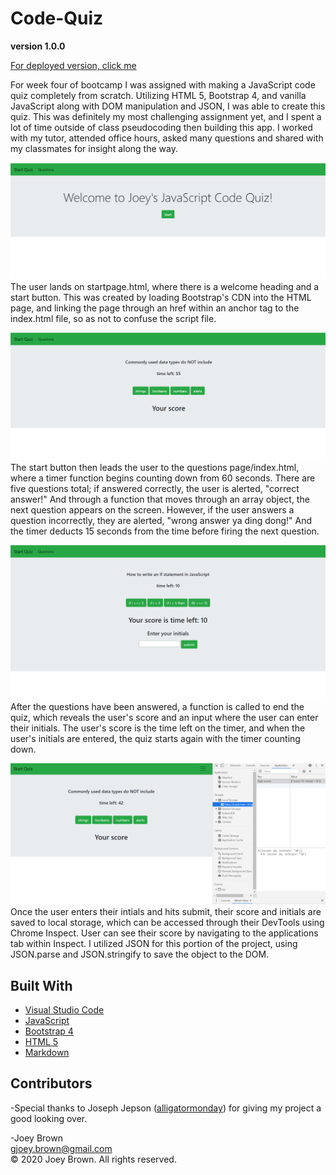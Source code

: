 # Code-Quiz

**version 1.0.0**

[For deployed version, click me](https://joeybrown-ctrl.github.io/Code-Quiz/startpage.html)

For week four of bootcamp I was assigned with making a JavaScript code quiz completely from scratch. Utilizing HTML 5, Bootstrap 4, and vanilla JavaScript along with DOM manipulation and JSON, I was able to create this quiz. This was definitely my most challenging assignment yet, and I spent a lot of time outside of class pseudocoding then building this app. I worked with my tutor, attended office hours, asked many questions and shared with my classmates for insight along the way. 

![Image of startpage.html](https://github.com/joeybrown-ctrl/Code-Quiz/blob/master/images/start-page.png)
<br>
The user lands on startpage.html, where there is a welcome heading and a start button. This was created by loading Bootstrap's CDN into the HTML page, and linking the page through an href within an anchor tag to the index.html file, so as not to confuse the script file.

![Image of index.html/code quiz questions](https://github.com/joeybrown-ctrl/Code-Quiz/blob/master/images/questions-page.png)
<br>
The start button then leads the user to the questions page/index.html, where a timer function begins counting down from 60 seconds. There are five questions total; if answered correctly, the user is alerted, "correct answer!" And through a function that moves through an array object, the next question appears on the screen. However, if the user answers a question incorrectly, they are alerted, "wrong answer ya ding dong!" And the timer deducts 15 seconds from the time before firing the next question.

![Image of final score and the input for user's initials](https://github.com/joeybrown-ctrl/Code-Quiz/blob/master/images/score-initials.png)
<br>
After the questions have been answered, a function is called to end the quiz, which reveals the user's score and an input where the user can enter their initials. The user's score is the time left on the timer, and when the user's initials are entered, the quiz starts again with the timer counting down.

![Image of user's initials and score stored to local storage](https://github.com/joeybrown-ctrl/Code-Quiz/blob/master/images/local-storage.png)
<br>
Once the user enters their intials and hits submit, their score and initials are saved to local storage, which can be accessed through their DevTools using Chrome Inspect. User can see their score by navigating to the applications tab within Inspect. I utilized JSON for this portion of the project, using JSON.parse and JSON.stringify to save the object to the DOM. 


## Built With

* [Visual Studio Code](https://code.visualstudio.com/)
* [JavaScript](https://developer.mozilla.org/en-US/docs/Web/JavaScript)
* [Bootstrap 4](https://getbootstrap.com/)
* [HTML 5](https://developer.mozilla.org/en-US/docs/Web/Guide/HTML/HTML5)
* [Markdown](https://guides.github.com/features/mastering-markdown/) 


## Contributors

-Special thanks to Joseph Jepson ([alligatormonday](https://github.com/alligatormonday)) for giving my project a good looking over.

-Joey Brown <br> <gjoey.brown@gmail.com> <br> &copy; 2020 Joey Brown. All rights reserved.